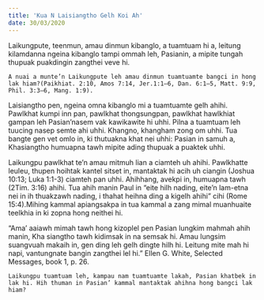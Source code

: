 ```yaml
---
title: 'Kua N Laisiangtho Gelh Koi Ah'
date: 30/03/2020
---
```


Laikungpute, teenmun, amau dinmun kibanglo, a tuamtuam hi a, leitung kilamdanna ngeina kibanglo tampi ommah leh, Pasianin, a mipite tungah thupuak puakdingin zangthei veve hi.

`A nuai a munte’n Laikungpute leh amau dinmun tuamtuamte bangci in hong lak hiam?(Paikhiat. 2:10, Amos 7:14, Jer.1:1–6, Dan. 6:1–5, Matt. 9:9, Phil. 3:3–6, Mang. 1:9).`

Laisiangtho pen, ngeina omna kibanglo mi a tuamtuamte gelh ahihi. Pawlkhat kumpi inn pan, pawlkhat thongsungpan, pawlkhat hawlkhiat gampan leh Pasian’nasem vak kawikawite  hi uhhi. Pilna a tuamtuam leh tuucing nasep semte ahi uhhi. Khangno, khangham zong om uhhi. Tua bangte gen vet omlo in, ki thutuakna khat nei uhhi: Pasian in samuh a, Khasiangtho humuapna tawh mipite ading thupuak a puaktek uhhi.

Laikungpu pawlkhat te’n amau mitmuh lian a ciamteh uh ahihi. Pawlkhatte leuleu, thupen hoihtak kantel sitset in, mantaktak hi acih uh ciangin (Joshua 10:13; Luka 1:1-3) ciamteh pan uhhi. Ahihhang, avekpi in, humuapna tawh (2Tim. 3:16) ahihi. Tua ahih manin Paul in “eite hilh nading, eite’n lam-etna nei in ih thuakzawh nading, i thahat heihna ding a kigelh ahihi” cihi (Rome 15:4).Mihing kammal apiangsakpa in tua kammal a zang mimal muanhuaite teelkhia in ki zopna hong neithei hi.

“Ama’ aaiawh mimah tawh hong kizoplel pen Pasian lungkim mahmah ahih manin, Kha siangtho tawh kidimsak in na semsak hi. Amau lungsim suangvuah makaih in, gen ding leh gelh dingte hilh hi. Leitung mite mah hi napi, vantungnate bangin zangthei lel hi.” Ellen G. White, Selected Messages, book 1, p. 26. 

`Laikungpu tuamtuam leh, kampau nam tuamtuamte lakah, Pasian khatbek in lak hi. Hih thuman in Pasian’ kammal mantaktak ahihna hong bangci lak hiam?`